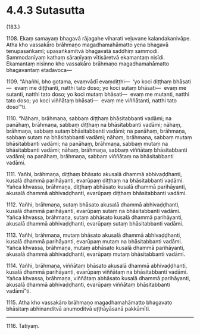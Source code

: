 

# 4.4.3 Sutasutta




(183.)

1108\. Ekaṃ samayaṃ bhagavā rājagahe viharati veḷuvane kalandakanivāpe. Atha kho vassakāro brāhmaṇo magadhamahāmatto yena bhagavā tenupasaṅkami; upasaṅkamitvā bhagavatā saddhiṃ sammodi. Sammodanīyaṃ kathaṃ sāraṇīyaṃ vītisāretvā ekamantaṃ nisīdi. Ekamantaṃ nisinno kho vassakāro brāhmaṇo magadhamahāmatto bhagavantaṃ etadavoca—

1109\. “Ahañhi, bho gotama, evaṃvādī evaṃdiṭṭhi—  ‘yo koci diṭṭhaṃ bhāsati—  evaṃ me diṭṭhanti, natthi tato doso; yo koci sutaṃ bhāsati—  evaṃ me sutanti, natthi tato doso; yo koci mutaṃ bhāsati—  evaṃ me mutanti, natthi tato doso; yo koci viññātaṃ bhāsati—  evaṃ me viññātanti, natthi tato doso’”ti.

1110\. “Nāhaṃ, brāhmaṇa, sabbaṃ diṭṭhaṃ bhāsitabbanti vadāmi; na panāhaṃ, brāhmaṇa, sabbaṃ diṭṭhaṃ na bhāsitabbanti vadāmi; nāhaṃ, brāhmaṇa, sabbaṃ sutaṃ bhāsitabbanti vadāmi; na panāhaṃ, brāhmaṇa, sabbaṃ sutaṃ na bhāsitabbanti vadāmi; nāhaṃ, brāhmaṇa, sabbaṃ mutaṃ bhāsitabbanti vadāmi; na panāhaṃ, brāhmaṇa, sabbaṃ mutaṃ na bhāsitabbanti vadāmi; nāhaṃ, brāhmaṇa, sabbaṃ viññātaṃ bhāsitabbanti vadāmi; na panāhaṃ, brāhmaṇa, sabbaṃ viññātaṃ na bhāsitabbanti vadāmi.

1111\. Yañhi, brāhmaṇa, diṭṭhaṃ bhāsato akusalā dhammā abhivaḍḍhanti, kusalā dhammā parihāyanti, evarūpaṃ diṭṭhaṃ na bhāsitabbanti vadāmi. Yañca khvassa, brāhmaṇa, diṭṭhaṃ abhāsato kusalā dhammā parihāyanti, akusalā dhammā abhivaḍḍhanti, evarūpaṃ diṭṭhaṃ bhāsitabbanti vadāmi.

1112\. Yañhi, brāhmaṇa, sutaṃ bhāsato akusalā dhammā abhivaḍḍhanti, kusalā dhammā parihāyanti, evarūpaṃ sutaṃ na bhāsitabbanti vadāmi. Yañca khvassa, brāhmaṇa, sutaṃ abhāsato kusalā dhammā parihāyanti, akusalā dhammā abhivaḍḍhanti, evarūpaṃ sutaṃ bhāsitabbanti vadāmi.

1113\. Yañhi, brāhmaṇa, mutaṃ bhāsato akusalā dhammā abhivaḍḍhanti, kusalā dhammā parihāyanti, evarūpaṃ mutaṃ na bhāsitabbanti vadāmi. Yañca khvassa, brāhmaṇa, mutaṃ abhāsato kusalā dhammā parihāyanti, akusalā dhammā abhivaḍḍhanti, evarūpaṃ mutaṃ bhāsitabbanti vadāmi.

1114\. Yañhi, brāhmaṇa, viññātaṃ bhāsato akusalā dhammā abhivaḍḍhanti, kusalā dhammā parihāyanti, evarūpaṃ viññātaṃ na bhāsitabbanti vadāmi. Yañca khvassa, brāhmaṇa, viññātaṃ abhāsato kusalā dhammā parihāyanti, akusalā dhammā abhivaḍḍhanti, evarūpaṃ viññātaṃ bhāsitabbanti vadāmī”ti.

1115\. Atha kho vassakāro brāhmaṇo magadhamahāmatto bhagavato bhāsitaṃ abhinanditvā anumoditvā uṭṭhāyāsanā pakkāmīti.

---

1116\. Tatiyaṃ.





